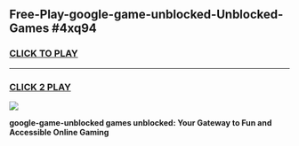 
## Free-Play-google-game-unblocked-Unblocked-Games #4xq94
<h3>
<a href="https://news.freeplayer.one?title=google-game-unblocked&ref=8M">CLICK TO PLAY</a></h3>
<hr>

<h3>
<a href="https://news.freeplayer.one?title=google-game-unblocked&ref=8M">CLICK 2 PLAY</a>
  
</h3>

<a href="https://news.freeplayer.one?title=google-game-unblocked&ref=8M"><img src="https://clearcache.store/games.png"></a>


**google-game-unblocked games unblocked: Your Gateway to Fun and Accessible Online Gaming**
